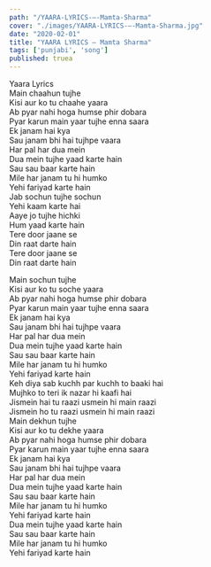 ```yaml
---
path: "/YAARA-LYRICS-–-Mamta-Sharma"
cover: "./images/YAARA-LYRICS-–-Mamta-Sharma.jpg"
date: "2020-02-01"
title: "YAARA LYRICS – Mamta Sharma"
tags: ['punjabi', 'song']
published: truea
---
```

  
Yaara Lyrics  
Main chaahun tujhe  
Kisi aur ko tu chaahe yaara  
Ab pyar nahi hoga humse phir dobara  
Pyar karun main yaar tujhe enna saara  
Ek janam hai kya  
Sau janam bhi hai tujhpe vaara  
Har pal har dua mein  
Dua mein tujhe yaad karte hain  
Sau sau baar karte hain  
Mile har janam tu hi humko  
Yehi fariyad karte hain  
Jab sochun tujhe sochun  
Yehi kaam karte hai  
Aaye jo tujhe hichki  
Hum yaad karte hain  
Tere door jaane se  
Din raat darte hain  
Tere door jaane se  
Din raat darte hain  
  
  
  
  
  
  
Main sochun tujhe  
Kisi aur ko tu soche yaara  
Ab pyar nahi hoga humse phir dobara  
Pyar karun main yaar tujhe enna saara  
Ek janam hai kya  
Sau janam bhi hai tujhpe vaara  
Har pal har dua mein  
Dua mein tujhe yaad karte hain  
Sau sau baar karte hain  
Mile har janam tu hi humko  
Yehi fariyad karte hain  
Keh diya sab kuchh par kuchh to baaki hai  
Mujhko to teri ik nazar hi kaafi hai  
Jismein hai tu raazi usmein hi main raazi  
Jismein ho tu raazi usmein hi main raazi  
Main dekhun tujhe  
Kisi aur ko tu dekhe yaara  
Ab pyar nahi hoga humse phir dobara  
Pyar karun main yaar tujhe enna saara  
Ek janam hai kya  
Sau janam bhi hai tujhpe vaara  
Har pal har dua mein  
Dua mein tujhe yaad karte hain  
Sau sau baar karte hain  
Mile har janam tu hi humko  
Yehi fariyad karte hain  
Dua mein tujhe yaad karte hain  
Sau sau baar karte hain  
Mile har janam tu hi humko  
Yehi fariyad karte hain  
